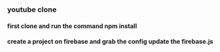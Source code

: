 ### youtube clone

#### first clone and run the command npm install

#### create a project on firebase and grab the config update the firebase.js
